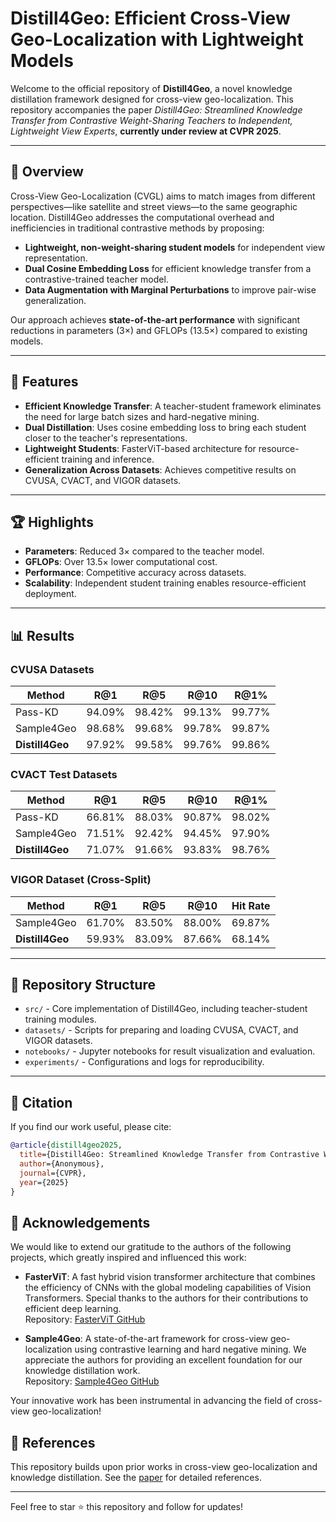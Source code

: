 # Distill4Geo: Efficient Cross-View Geo-Localization with Lightweight Models

Welcome to the official repository of **Distill4Geo**, a novel knowledge distillation framework designed for cross-view geo-localization. This repository accompanies the paper *Distill4Geo: Streamlined Knowledge Transfer from Contrastive Weight-Sharing Teachers to Independent, Lightweight View Experts*, **currently under review at CVPR 2025**.

---

## 📖 Overview

Cross-View Geo-Localization (CVGL) aims to match images from different perspectives—like satellite and street views—to the same geographic location. Distill4Geo addresses the computational overhead and inefficiencies in traditional contrastive methods by proposing:

- **Lightweight, non-weight-sharing student models** for independent view representation.
- **Dual Cosine Embedding Loss** for efficient knowledge transfer from a contrastive-trained teacher model.
- **Data Augmentation with Marginal Perturbations** to improve pair-wise generalization.

Our approach achieves **state-of-the-art performance** with significant reductions in parameters (3×) and GFLOPs (13.5×) compared to existing models.

---

## 🚀 Features

- **Efficient Knowledge Transfer**: A teacher-student framework eliminates the need for large batch sizes and hard-negative mining.
- **Dual Distillation**: Uses cosine embedding loss to bring each student closer to the teacher's representations.
- **Lightweight Students**: FasterViT-based architecture for resource-efficient training and inference.
- **Generalization Across Datasets**: Achieves competitive results on CVUSA, CVACT, and VIGOR datasets.

---

## 🏆 Highlights

- **Parameters**: Reduced 3× compared to the teacher model.
- **GFLOPs**: Over 13.5× lower computational cost.
- **Performance**: Competitive accuracy across datasets.
- **Scalability**: Independent student training enables resource-efficient deployment.

---

## 📊 Results

### CVUSA Datasets
| Method         | R@1    | R@5    | R@10   | R@1%   |
|----------------|---------|---------|---------|---------|
| Pass-KD        | 94.09% | 98.42% | 99.13% | 99.77% |
| Sample4Geo     | 98.68% | 99.68% | 99.78% | 99.87% |
| **Distill4Geo** | 97.92% | 99.58% | 99.76% | 99.86% |

### CVACT Test Datasets
| Method         | R@1    | R@5    | R@10   | R@1%   |
|----------------|---------|---------|---------|---------|
| Pass-KD        | 66.81% | 88.03% | 90.87% | 98.02% |
| Sample4Geo     | 71.51% | 92.42% | 94.45% | 97.90% |
| **Distill4Geo** | 71.07% | 91.66% | 93.83% | 98.76% |

### VIGOR Dataset (Cross-Split)
| Method         | R@1    | R@5    | R@10   | Hit Rate |
|----------------|---------|---------|---------|----------|
| Sample4Geo     | 61.70% | 83.50% | 88.00% | 69.87%   |
| **Distill4Geo** | 59.93% | 83.09% | 87.66% | 68.14%   |

---

## 📂 Repository Structure

- `src/` - Core implementation of Distill4Geo, including teacher-student training modules.
- `datasets/` - Scripts for preparing and loading CVUSA, CVACT, and VIGOR datasets.
- `notebooks/` - Jupyter notebooks for result visualization and evaluation.
- `experiments/` - Configurations and logs for reproducibility.

---

## 📜 Citation

If you find our work useful, please cite:

```bibtex
@article{distill4geo2025,
  title={Distill4Geo: Streamlined Knowledge Transfer from Contrastive Weight-Sharing Teachers to Independent, Lightweight View Experts},
  author={Anonymous},
  journal={CVPR},
  year={2025}
}
```

## 🙌 Acknowledgements

We would like to extend our gratitude to the authors of the following projects, which greatly inspired and influenced this work:

- **FasterViT**: A fast hybrid vision transformer architecture that combines the efficiency of CNNs with the global modeling capabilities of Vision Transformers. Special thanks to the authors for their contributions to efficient deep learning.  
  Repository: [FasterViT GitHub](https://github.com/NVlabs/FasterViT)

- **Sample4Geo**: A state-of-the-art framework for cross-view geo-localization using contrastive learning and hard negative mining. We appreciate the authors for providing an excellent foundation for our knowledge distillation work.  
  Repository: [Sample4Geo GitHub](https://github.com/fdeuser/Sample4Geo)

Your innovative work has been instrumental in advancing the field of cross-view geo-localization!

## 🔗 References

This repository builds upon prior works in cross-view geo-localization and knowledge distillation. See the [paper](link) for detailed references.

---

Feel free to star ⭐ this repository and follow for updates!
